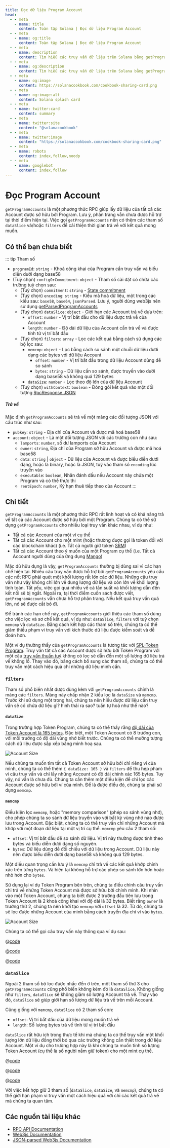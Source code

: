 ```yaml
---
title: Đọc dữ liệu Program Account
head:
  - - meta
    - name: title
      content: Toàn tập Solana | Đọc dữ liệu Program Account
  - - meta
    - name: og:title
      content: Toàn tập Solana | Đọc dữ liệu Program Account
  - - meta
    - name: description
      content: Tìm hiểu các truy vấn dữ liệu trên Solana bằng getProgramAccounts và accountsDB.
  - - meta
    - name: og:description
      content: Tìm hiểu các truy vấn dữ liệu trên Solana bằng getProgramAccounts và accountsDB.
  - - meta
    - name: og:image
      content: https://solanacookbook.com/cookbook-sharing-card.png
  - - meta
    - name: og:image:alt
      content: Solana splash card
  - - meta
    - name: twitter:card
      content: summary
  - - meta
    - name: twitter:site
      content: "@solanacookbook"
  - - meta
    - name: twitter:image
      content: "https://solanacookbook.com/cookbook-sharing-card.png"
  - - meta
    - name: robots
      content: index,follow,noodp
  - - meta
    - name: googlebot
      content: index,follow
---
```


# Đọc Program Account

`getProgramAccounts` là một phương thức RPC giúp lấy dữ liệu của tất cả các Account được sở hữu bởi Program. Lưu ý, phân trang vẫn chưa được hỗ trợ tại thời điểm hiện tại. Việc gọi `getProgramAccounts` nên có thêm các tham số `dataSlice` và/hoặc `filters` để cải thiện thời gian trả về với kết quả mong muốn.

## Có thể bạn chưa biết

::: tip Tham số

- `programId`: `string` - Khoá công khai của Program cần truy vấn và biểu diễn dưới dạng base58
- (Tuỳ chọn) `configOrCommitment`: `object` - Tham số cài đặt có chứa các trường tuỳ chọn sau:
    - (Tuỳ chọn) `commitment`: `string` - [State commitment](https://docs.solana.com/developing/clients/jsonrpc-api#configuring-state-commitment)
    - (Tuỳ chọn) `encoding`: `string` - Kiểu mã hoá dữ liệu, một trong các kiểu sau: `base58`, `base64`, `jsonParsed`. Lưu ý, người dùng web3js nên sử dụng [getParsedProgramAccounts](https://solana-labs.github.io/solana-web3.js/classes/Connection.html#getParsedProgramAccounts)
    - (Tuỳ chọn) `dataSlice`: `object` - Giới hạn các Account trả về dựa trên:
        - `offset`: `number` - Vị trí bắt đầu cho dữ liệu được trả về của Account
        - `length`: `number` - Độ dài dữ liệu của Account cần trả về và được tính từ vị trí bắt đầu
    - (Tuỳ chọn) `filters`: `array` - Lọc các kết quả bằng cách sử dụng các bộ lọc sau:
        - `memcmp`: `object` - Lọc bằng cách so sánh một chuỗi dữ liệu dưới dạng các bytes với dữ liệu Account
            - `offset`: `number` - Vị trí bắt đầu trong dữ liệu Account dùng để so sánh 
            - `bytes`: `string` - Dữ liệu cần so sánh, được truyền vào dưới dạng base58 và không quá 129 bytes
        - `dataSize`: `number` - Lọc theo độ lớn của dữ liệu Account
    - (Tuỳ chọn) `withContext`: `boolean` - Đóng gói kết quả vào một đối tượng [RpcResponse JSON](https://docs.solana.com/developing/clients/jsonrpc-api#rpcresponse-structure)

##### Trả về

Mặc định `getProgramAccounts` sẽ trả về một mảng các đối tượng JSON với cấu trúc như sau:

- `pubkey`: `string` - Địa chỉ của Account và được mã hoá base58
- `account`: `object` - Là một đối tượng JSON với các trường con như sau:
    - `lamports`: `number`, số dư lamports của Account
    - `owner`: `string`, Địa chỉ của Program sở hữu Account và được mã hoá base58
    - `data`: `string` | `object` - Dữ liệu của Account và được biểu diễn dưới dạng, hoặc là binary, hoặc là JSON, tuỳ vào tham số `encoding` lúc truyền vào
    - `executable`: `boolean`, Nhãn đánh dấu nếu Account này chứa một Program và có thể thực thi
    - `rentEpoch`: `number`, Kỳ hạn thuê tiếp theo của Account
:::

## Chi tiết

`getProgramAccounts` là một phương thức RPC rất linh hoạt và có khả năng trả về tất cả các Account được sở hữu bởi một Program. Chúng ta có thể sử dụng `getProgramAccounts` cho nhiều loại truy vấn khác nhau, ví dụ như:

- Tất cả các Account của một ví cụ thể
- Tất cả các Account cho một mint (hoặc thường được gọi là token đối với các blockchain khác) (i.e. Tất cả người giữ token [SRM](https://www.projectOpenBook.com/))
- Tất cả các Account theo ý muốn của một Program cụ thể (i.e. Tất cả Account người dùng của ứng dụng [Mango](https://mango.markets/))

Mặc dù hữu dụng là vậy, `getProgramAccounts` thường bị dùng sai vì các hạn chế hiện tại. Nhiều câu truy vấn được hỗ trợ bởi `getProgramAccounts` yêu cầu các nốt RPC phải quét một khối lượng rất lớn các dữ liệu. Những câu truy vấn như vậy không chỉ lớn về dung lượng dữ liệu và còn lớn về khối lượng tính toán. Tất yếu, việc gọi quá nhiều về cả tần suất và khối lượng dẫn đến kết nối sẽ bị ngắt. Ngoài ra, tại thời điểm cuốn sách được viết, `getProgramAccounts` vẫn chưa hỗ trợ phân trang. Nếu kết quả truy vấn quá lớn, nó sẽ được cắt bỏ đi.

Để tránh các hạn chế này, `getProgramAccounts` giới thiệu các tham số dùng cho việc lọc và sơ chế kết quả, ví dụ như: `dataSlice`, `filters` với tuỳ chọn `memcmp` và `dataSize`. Bằng cách kết hợp các tham số trên, chúng ta có thể giảm thiểu phạm vi truy vấn với kích thước dữ liệu được kiểm soát và dễ đoán hơn.

Một ví dụ thường thấy của `getProgramAccounts` là tương tác với [SPL-Token Program](https://spl.solana.com/token). Truy vấn tất cả các Account được sở hữu bởi Token Program với một câu [truy vấn thuần tuý](../references/accounts.md#get-program-accounts) không có lọc sẽ dẫn đến một số lượng dữ liệu trả về khổng lồ. Thay vào đó, bằng cách bổ sung các tham số, chúng ta có thể truy vấn một cách hiệu quả chỉ những dữ liệu mình cần.
### `filters`

Tham số phổ biến nhất được dùng kèm với `getProgramAccounts` chính là mảng các `filters`. Mảng này chấp nhận 2 kiểu lọc là `dataSize` và `memcmp`. Trước khi sử dụng một trong hai, chúng ta nên hiểu được dữ liệu cần truy vấn sẽ có chứa dữ liệu gì? hình thái ra sao? tuần tự hoá như thế nào?
#### `dataSize`

Trong trường hợp Token Program, chúng ta có thể thấy rằng [độ dài của Token Account là 165 bytes](https://github.com/solana-labs/solana-program-library/blob/08d9999f997a8bf38719679be9d572f119d0d960/token/program/src/state.rs#L86-L106). Đặc biệt, một Token Account có 8 trường con, với mỗi trường có độ dài vùng nhớ biết trước. Chúng ta có thể mường tượng cách dữ liệu được sắp xếp bằng minh hoạ sau.

![Account Size](./get-program-accounts/account-size.png)

Nếu chúng ta muốn tìm tất cả Token Account sở hữu bởi chỉ riêng ví của mình, chúng ta có thể thêm `{ dataSize: 165 }` và `filters` để thu hẹp pham vi câu truy vấn và chỉ lấy những Account có độ dài chính xác 165 bytes. Tuy vậy, nó vẫn là chưa đủ. Chúng ta cần thêm một điều kiện để chỉ lọc các Account được sở hữu bởi ví của mình. Để là được điều đó, chúng ta phải sử dụng `memcmp`.

#### `memcmp`

Điều kiện lọc `memcmp`, hoặc "memory comparison" (phép so sánh vùng nhớ), cho phép chúng ta so sánh dữ liệu truyền vào với bất kỳ vùng nhớ nào được lưu trong Account. Đặc biệt, chúng ta có thể truy vấn chỉ những Account mà khớp với một đoạn dữ liệu tại một vị trí cụ thể. `memcmp` yêu cầu 2 tham số:

- `offset`: Vị trí bắt đầu để so sánh dữ liệu. Vị trí này thường được tính theo bytes và biểu diễn dưới dạng số nguyên.
- `bytes`: Dữ liệu dùng để đối chiếu với dữ liệu trong Account. Dữ liệu này nên được biểu diễn dưới dạng base58 và không quá 129 bytes.

Một điều quan trọng cần lưu ý là `memcmp` chỉ trả về các kết quả khớp chính xác trên từng `bytes`. Và hiện tại không hỗ trợ các phép so sánh lớn hơn hoặc nhỏ hơn cho `bytes`.

Sử dụng lại ví dụ Token Program bên trên, chúng ta điều chỉnh câu truy vấn chỉ trả về những Token Account mà được sở hữu bởi chính mình. Khi nhìn vào một Token Account, chúng ta biết được 2 trường đầu tiên lưu trong Token Account là 2 khoá công khai với độ dài là 32 bytes. Biết rằng `owner` là trường thứ 2, chúng ta nên khởi tạo `memcmp` với `offset` là 32. Từ đó, chúng ta sẽ lọc được những Account của mình bằng cách truyền địa chỉ ví vào `bytes`.

![Account Size](./get-program-accounts/memcmp.png)

Chúng ta có thể gọi câu truy vấn này thông qua ví dụ sau:

<CodeGroup>
  <CodeGroupItem title="TS" active>

@[code](@/code/get-program-accounts/memcmp/memcmp.en.ts)

  </CodeGroupItem>

  <CodeGroupItem title="Rust Client" active>

@[code](@/code/get-program-accounts/memcmp/memcmp.en.rs)

  </CodeGroupItem>

  <CodeGroupItem title="cURL" active>

@[code](@/code/get-program-accounts/memcmp/memcmp.en.sh)

  </CodeGroupItem>
</CodeGroup>

### `dataSlice`

Ngoài 2 tham số bộ lọc được nhắc đến ở trên, một tham số thứ 3 cho `getProgramAccounts` cũng phổ biến không kém đó là `dataSlice`. Không giống như `filters`, `dataSlice` sẽ không giảm số lượng Account trả về. Thay vào đó, `dataSlice` sẽ giúp giới hạn số lượng dữ liệu trả về trên mỗi Account.

Cũng giống với `memcmp`, `dataSlice` có 2 tham số con:

- `offset`: Vị trí bắt đầu của dữ liệu mong muốn trả về
- `length`: Số lượng bytes trả về tính từ vị trí bắt đầu

`dataSlice` rất hữu ích trong thực tế khi mà chúng ta có thể truy vấn một khối lượng lớn dữ liệu đồng thời bỏ qua các trường không cần thiết trong dữ liệu Account. Một ví dụ cho trường hợp này là khi chúng ta muốn tính số lượng Token Account (cụ thể là số người nắm giữ token) cho một mint cụ thể.

<CodeGroup>
  <CodeGroupItem title="TS" active>

@[code](@/code/get-program-accounts/dataSlice/dataSlice.en.ts)

  </CodeGroupItem>

  <CodeGroupItem title="Rust Client" active>

@[code](@/code/get-program-accounts/dataSlice/dataSlice.en.rs)

  </CodeGroupItem>

  <CodeGroupItem title="cURL" active>

@[code](@/code/get-program-accounts/dataSlice/dataSlice.en.sh)

  </CodeGroupItem>
</CodeGroup>

Vời việc kết hợp giữ 3 tham số (`dataSlice`, `dataSize`, và `memcmp`), chúng ta có thể giới hạn phạm vi truy vấn một cách hiệu quả với chỉ các kết quả trả về mà chúng ta quan tâm.

## <a name="resources"></a> Các nguồn tài liệu khác

- [RPC API Documentation](https://docs.solana.com/developing/clients/jsonrpc-api#getprogramaccounts)
- [Web3js Documentation](https://solana-labs.github.io/solana-web3.js/classes/Connection.html#getProgramAccounts)
- [JSON-parsed Web3js Documentation](https://solana-labs.github.io/solana-web3.js/classes/Connection.html#getParsedProgramAccounts)
